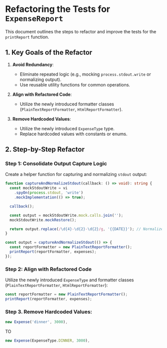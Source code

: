 # Refactoring the Tests for `ExpenseReport`

This document outlines the steps to refactor and improve the tests for the `printReport` function.

## 1. Key Goals of the Refactor

1. **Avoid Redundancy**:

   - Eliminate repeated logic (e.g., mocking `process.stdout.write` or normalizing output).
   - Use reusable utility functions for common operations.

2. **Align with Refactored Code**:

   - Utilize the newly introduced formatter classes (`PlainTextReportFormatter`, `HtmlReportFormatter`).

3. **Remove Hardcoded Values**:

   - Utilize the newly introduced `ExpenseType` type.
   - Replace hardcoded values with constants or enums.

## 2. Step-by-Step Refactor

### Step 1: Consolidate Output Capture Logic

Create a helper function for capturing and normalizing `stdout` output:

```typescript
function captureAndNormalizeStdout(callback: () => void): string {
  const mockStdoutWrite = vi
    .spyOn(process.stdout, 'write')
    .mockImplementation(() => true);

  callback();

  const output = mockStdoutWrite.mock.calls.join('');
  mockStdoutWrite.mockRestore();

  return output.replace(/\d{4}-\d{2}-\d{2}/g, '{{DATE}}'); // Normalize dates
}

const output = captureAndNormalizeStdout(() => {
  const reportFormatter = new PlainTextReportFormatter();
  printReport(reportFormatter, expenses);
});
```

### Step 2: Align with Refactored Code

Utilize the newly introduced `ExpenseType` and formatter classes (`PlainTextReportFormatter`, `HtmlReportFormatter`):

```typescript
const reportFormatter = new PlainTextReportFormatter();
printReport(reportFormatter, expenses);
```

### Step 3. **Remove Hardcoded Values**:

```typescript
new Expense('dinner', 3000),
```

TO

```typescript
new Expense(ExpenseType.DINNER, 3000),
```

